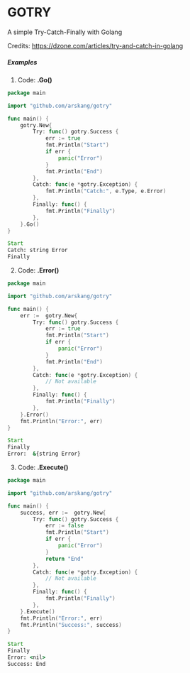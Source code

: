 # GOTRY

A simple Try-Catch-Finally with Golang

Credits: https://dzone.com/articles/try-and-catch-in-golang

##### Examples

1. Code: **.Go()**
```go
package main

import "github.com/arskang/gotry"

func main() {
    gotry.New{
		Try: func() gotry.Success {
			err := true
			fmt.Println("Start")
			if err {
				panic("Error")
			}
			fmt.Println("End")
		},
		Catch: func(e *gotry.Exception) {
			fmt.Println("Catch:", e.Type, e.Error)
		},
		Finally: func() {
			fmt.Println("Finally")
		},
	}.Go()
}
```

```cmd
Start
Catch: string Error
Finally
```

2. Code: **.Error()**
```go
package main

import "github.com/arskang/gotry"

func main() {
    err :=  gotry.New{
		Try: func() gotry.Success {
			err := true
			fmt.Println("Start")
			if err {
				panic("Error")
			}
			fmt.Println("End")
		},
        Catch: func(e *gotry.Exception) {
			// Not available
		},
		Finally: func() {
			fmt.Println("Finally")
		},
	}.Error()
	fmt.Println("Error:", err)
}
```

```cmd
Start
Finally
Error:  &{string Error}
```

3. Code: **.Execute()**
```go
package main

import "github.com/arskang/gotry"

func main() {
    success, err :=  gotry.New{
		Try: func() gotry.Success {
			err := false
			fmt.Println("Start")
			if err {
				panic("Error")
			}
			return "End"
		},
        Catch: func(e *gotry.Exception) {
			// Not available
		},
        Finally: func() {
			fmt.Println("Finally")
		},
	}.Execute()
	fmt.Println("Error:", err)
	fmt.Println("Success:", success)
}
```

```cmd
Start
Finally
Error: <nil>
Success: End
```